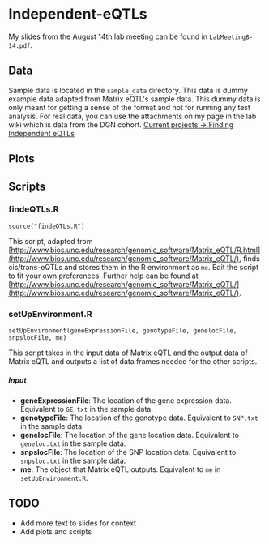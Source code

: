 Independent-eQTLs
=================

My slides from the August 14th lab meeting can be found in `LabMeeting8-14.pdf`.

## Data ##
Sample data is located in the `sample_data` directory. This data is dummy example data adapted from Matrix eQTL's sample data. This dummy data is only meant for getting a sense of the format and not for running any test analysis. For real data, you can use the attachments on my page in the lab wiki which is data from the DGN cohort. [Current projects -> Finding Independent eQTLs](https://medwiki.stanford.edu/display/montgomerylab/Finding+Independent+eQTLs)

## Plots ##

## Scripts ##

### findeQTLs.R ###
```
source("findeQTLs.R")
```
This script, adapted from [http://www.bios.unc.edu/research/genomic_software/Matrix_eQTL/R.html](http://www.bios.unc.edu/research/genomic_software/Matrix_eQTL/), finds cis/trans-eQTLs and stores them in the R environment as `me`. Edit the script to fit your own preferences. Further help can be found at [http://www.bios.unc.edu/research/genomic_software/Matrix_eQTL/](http://www.bios.unc.edu/research/genomic_software/Matrix_eQTL/).

### setUpEnvironment.R ###
```
setUpEnvironment(geneExpressionFile, genotypeFile, genelocFile, snpslocFile, me)
```
This script takes in the input data of Matrix eQTL and the output data of Matrix eQTL and outputs a list of data frames needed for the other scripts.

##### Input ######
- **geneExpressionFile**: The location of the gene expression data. Equivalent to `GE.txt` in the sample data.
- **genotypeFile**: The location of the genotype data. Equivalent to `SNP.txt` in the sample data.
- **genelocFile**: The location of the gene location data. Equivalent to `geneloc.txt` in the sample data.
- **snpslocFile**: The location of the SNP location data. Equivalent to `snpsloc.txt` in the sample data.
- **me**: The object that Matrix eQTL outputs. Equivalent to `me` in `setUpEnvironment.R`.

## TODO ##
- Add more text to slides for context
- Add plots and scripts

